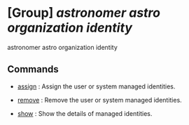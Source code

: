 # [Group] _astronomer astro organization identity_

astronomer astro organization identity

## Commands

- [assign](/Commands/astronomer/astro/organization/identity/_assign.md)
: Assign the user or system managed identities.

- [remove](/Commands/astronomer/astro/organization/identity/_remove.md)
: Remove the user or system managed identities.

- [show](/Commands/astronomer/astro/organization/identity/_show.md)
: Show the details of managed identities.
